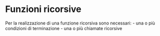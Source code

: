 # Funzioni ricorsive
Per la realizzazione di una funzione ricorsiva sono necessari:
    - una o più condizioni di terminazione
    - una o più chiamate ricorsive

